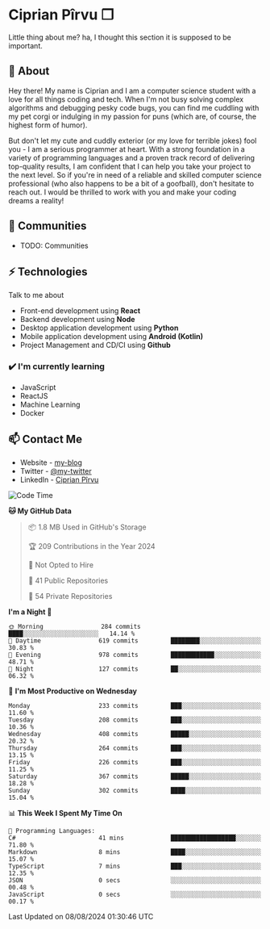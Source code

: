 # Ciprian Pîrvu ❐

Little thing about me? ha, I thought this section it is supposed to be important.

## 🧐 About

Hey there! My name is Ciprian and I am a computer science student with a love for all things coding and tech. When I'm not busy solving complex algorithms and debugging pesky code bugs, you can find me cuddling with my pet corgi or indulging in my passion for puns (which are, of course, the highest form of humor).

But don't let my cute and cuddly exterior (or my love for terrible jokes) fool you - I am a serious programmer at heart. With a strong foundation in a variety of programming languages and a proven track record of delivering top-quality results, I am confident that I can help you take your project to the next level. So if you're in need of a reliable and skilled computer science professional (who also happens to be a bit of a goofball), don't hesitate to reach out. I would be thrilled to work with you and make your coding dreams a reality!

## 👯 Communities

-   TODO: Communities

## ⚡ Technologies

Talk to me about

-   Front-end development using **React**
-   Backend development using **Node**
-   Desktop application development using **Python**
-   Mobile application development using **Android (Kotlin)**
-   Project Management and CD/CI using **Github**

### ✔️ I'm currently learning

-   JavaScript
-   ReactJS
-   Machine Learning
-   Docker

## 📫 Contact Me

-   Website - [my-blog]()
-   Twitter - [@my-twitter]()
-   LinkedIn - [Ciprian Pîrvu](https://www.linkedin.com/in/p%C3%AErvu-ciprian-cristian-4415991b1/)

<!--START_SECTION:waka-->
![Code Time](http://img.shields.io/badge/Code%20Time-2%2C117%20hrs%2024%20mins-blue)

**🐱 My GitHub Data** 

> 📦 1.8 MB Used in GitHub's Storage 
 > 
> 🏆 209 Contributions in the Year 2024
 > 
> 🚫 Not Opted to Hire
 > 
> 📜 41 Public Repositories 
 > 
> 🔑 54 Private Repositories 
 > 
**I'm a Night 🦉** 

```text
🌞 Morning                284 commits         ████░░░░░░░░░░░░░░░░░░░░░   14.14 % 
🌆 Daytime                619 commits         ████████░░░░░░░░░░░░░░░░░   30.83 % 
🌃 Evening                978 commits         ████████████░░░░░░░░░░░░░   48.71 % 
🌙 Night                  127 commits         ██░░░░░░░░░░░░░░░░░░░░░░░   06.32 % 
```
📅 **I'm Most Productive on Wednesday** 

```text
Monday                   233 commits         ███░░░░░░░░░░░░░░░░░░░░░░   11.60 % 
Tuesday                  208 commits         ███░░░░░░░░░░░░░░░░░░░░░░   10.36 % 
Wednesday                408 commits         █████░░░░░░░░░░░░░░░░░░░░   20.32 % 
Thursday                 264 commits         ███░░░░░░░░░░░░░░░░░░░░░░   13.15 % 
Friday                   226 commits         ███░░░░░░░░░░░░░░░░░░░░░░   11.25 % 
Saturday                 367 commits         █████░░░░░░░░░░░░░░░░░░░░   18.28 % 
Sunday                   302 commits         ████░░░░░░░░░░░░░░░░░░░░░   15.04 % 
```


📊 **This Week I Spent My Time On** 

```text
💬 Programming Languages: 
C#                       41 mins             ██████████████████░░░░░░░   71.80 % 
Markdown                 8 mins              ████░░░░░░░░░░░░░░░░░░░░░   15.07 % 
TypeScript               7 mins              ███░░░░░░░░░░░░░░░░░░░░░░   12.35 % 
JSON                     0 secs              ░░░░░░░░░░░░░░░░░░░░░░░░░   00.48 % 
JavaScript               0 secs              ░░░░░░░░░░░░░░░░░░░░░░░░░   00.17 % 
```


 Last Updated on 08/08/2024 01:30:46 UTC
<!--END_SECTION:waka-->
